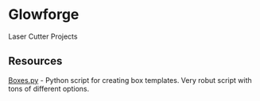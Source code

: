 # Glowforge
Laser Cutter Projects


## Resources
[Boxes.py](https://github.com/florianfesti/boxes) - Python script for creating box templates. Very robut script with tons of different options.
